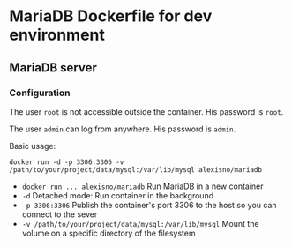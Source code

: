 MariaDB Dockerfile for dev environment
======================================

MariaDB server
--------------

### Configuration

The user `root` is not accessible outside the container. His password is `root`.

The user `admin` can log from anywhere. His password is `admin`.

Basic usage:
```
docker run -d -p 3306:3306 -v /path/to/your/project/data/mysql:/var/lib/mysql alexisno/mariadb
```
* `docker run ... alexisno/mariadb` Run MariaDB in a new container
* `-d` Detached mode: Run container in the background
* `-p 3306:3306` Publish the container's port 3306 to the host so you can connect to the sever
* `-v /path/to/your/project/data/mysql:/var/lib/mysql` Mount the volume on a specific directory of the filesystem

